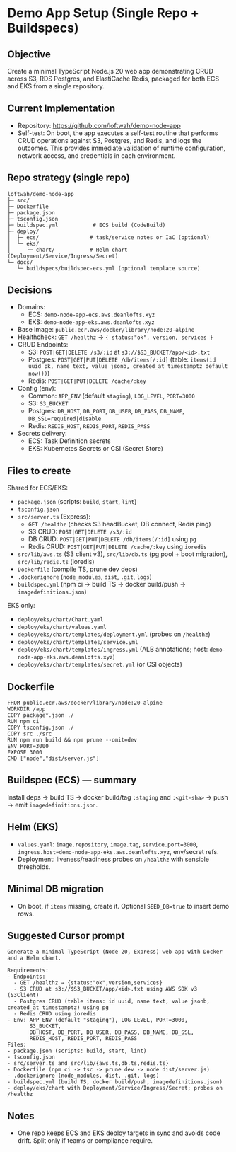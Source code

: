 # Demo App Setup (Single Repo + Buildspecs)

## Objective

Create a minimal TypeScript Node.js 20 web app demonstrating CRUD across S3, RDS Postgres, and ElastiCache Redis, packaged for both ECS and EKS from a single repository.

## Current Implementation

- Repository: https://github.com/loftwah/demo-node-app
- Self-test: On boot, the app executes a self-test routine that performs CRUD operations against S3, Postgres, and Redis, and logs the outcomes. This provides immediate validation of runtime configuration, network access, and credentials in each environment.

## Repo strategy (single repo)

```
loftwah/demo-node-app
├─ src/
├─ Dockerfile
├─ package.json
├─ tsconfig.json
├─ buildspec.yml           # ECS build (CodeBuild)
├─ deploy/
│  ├─ ecs/                # task/service notes or IaC (optional)
│  └─ eks/
│     └─ chart/           # Helm chart (Deployment/Service/Ingress/Secret)
└─ docs/
   └─ buildspecs/buildspec-ecs.yml (optional template source)
```

## Decisions

- Domains:
  - ECS: `demo-node-app-ecs.aws.deanlofts.xyz`
  - EKS: `demo-node-app-eks.aws.deanlofts.xyz`
- Base image: `public.ecr.aws/docker/library/node:20-alpine`
- Healthcheck: `GET /healthz` → `{ status:"ok", version, services }`
- CRUD Endpoints:
  - S3: `POST|GET|DELETE /s3/:id` at `s3://$S3_BUCKET/app/<id>.txt`
  - Postgres: `POST|GET|PUT|DELETE /db/items[/:id]` (table: `items(id uuid pk, name text, value jsonb, created_at timestamptz default now())`)
  - Redis: `POST|GET|PUT|DELETE /cache/:key`
- Config (env):
  - Common: `APP_ENV` (default `staging`), `LOG_LEVEL`, `PORT=3000`
  - S3: `S3_BUCKET`
  - Postgres: `DB_HOST`, `DB_PORT`, `DB_USER`, `DB_PASS`, `DB_NAME`, `DB_SSL=required|disable`
  - Redis: `REDIS_HOST`, `REDIS_PORT`, `REDIS_PASS`
- Secrets delivery:
  - ECS: Task Definition secrets
  - EKS: Kubernetes Secrets or CSI (Secret Store)

## Files to create

Shared for ECS/EKS:

- `package.json` (scripts: `build`, `start`, `lint`)
- `tsconfig.json`
- `src/server.ts` (Express):
  - `GET /healthz` (checks S3 headBucket, DB connect, Redis ping)
  - S3 CRUD: `POST|GET|DELETE /s3/:id`
  - DB CRUD: `POST|GET|PUT|DELETE /db/items[/:id]` using `pg`
  - Redis CRUD: `POST|GET|PUT|DELETE /cache/:key` using `ioredis`
- `src/lib/aws.ts` (S3 client v3), `src/lib/db.ts` (pg pool + boot migration), `src/lib/redis.ts` (ioredis)
- `Dockerfile` (compile TS, prune dev deps)
- `.dockerignore` (`node_modules`, `dist`, `.git`, `logs`)
- `buildspec.yml` (npm ci → build TS → docker build/push → `imagedefinitions.json`)

EKS only:

- `deploy/eks/chart/Chart.yaml`
- `deploy/eks/chart/values.yaml`
- `deploy/eks/chart/templates/deployment.yml` (probes on `/healthz`)
- `deploy/eks/chart/templates/service.yml`
- `deploy/eks/chart/templates/ingress.yml` (ALB annotations; host: `demo-node-app-eks.aws.deanlofts.xyz`)
- `deploy/eks/chart/templates/secret.yml` (or CSI objects)

## Dockerfile

```
FROM public.ecr.aws/docker/library/node:20-alpine
WORKDIR /app
COPY package*.json ./
RUN npm ci
COPY tsconfig.json ./
COPY src ./src
RUN npm run build && npm prune --omit=dev
ENV PORT=3000
EXPOSE 3000
CMD ["node","dist/server.js"]
```

## Buildspec (ECS) — summary

Install deps → build TS → docker build/tag `:staging` and `:<git-sha>` → push → emit `imagedefinitions.json`.

## Helm (EKS)

- `values.yaml`: `image.repository`, `image.tag`, `service.port=3000`, `ingress.host=demo-node-app-eks.aws.deanlofts.xyz`, env/secret refs.
- Deployment: liveness/readiness probes on `/healthz` with sensible thresholds.

## Minimal DB migration

- On boot, if `items` missing, create it. Optional `SEED_DB=true` to insert demo rows.

## Suggested Cursor prompt

```
Generate a minimal TypeScript (Node 20, Express) web app with Docker and a Helm chart.

Requirements:
- Endpoints:
  - GET /healthz → {status:"ok",version,services}
  - S3 CRUD at s3://$S3_BUCKET/app/<id>.txt using AWS SDK v3 (S3Client)
  - Postgres CRUD (table items: id uuid, name text, value jsonb, created_at timestamptz) using pg
  - Redis CRUD using ioredis
- Env: APP_ENV (default "staging"), LOG_LEVEL, PORT=3000,
       S3_BUCKET,
       DB_HOST, DB_PORT, DB_USER, DB_PASS, DB_NAME, DB_SSL,
       REDIS_HOST, REDIS_PORT, REDIS_PASS
Files:
- package.json (scripts: build, start, lint)
- tsconfig.json
- src/server.ts and src/lib/{aws.ts,db.ts,redis.ts}
- Dockerfile (npm ci -> tsc -> prune dev -> node dist/server.js)
- .dockerignore (node_modules, dist, .git, logs)
- buildspec.yml (build TS, docker build/push, imagedefinitions.json)
- deploy/eks/chart with Deployment/Service/Ingress/Secret; probes on /healthz
```

## Notes

- One repo keeps ECS and EKS deploy targets in sync and avoids code drift. Split only if teams or compliance require.
